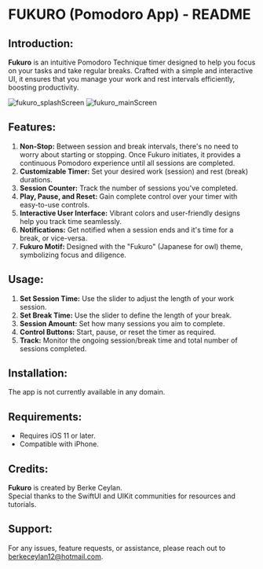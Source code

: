 # FUKURO (Pomodoro App) - README

## Introduction:

**Fukuro** is an intuitive Pomodoro Technique timer designed to help you focus on your tasks and take regular breaks. Crafted with a simple and interactive UI, it ensures that you manage your work and rest intervals efficiently, boosting productivity.

![fukuro_splashScreen](https://github.com/berkecyln/PomodoroApp/assets/29989098/ad8d9c4f-cf46-45fc-88bb-228f4c9ce8d8)
![fukuro_mainScreen](https://github.com/berkecyln/PomodoroApp/assets/29989098/e44f9891-ea85-478f-894d-ad79f843f8c1)


## Features:

1. **Non-Stop:** Between session and break intervals, there's no need to worry about starting or stopping. Once Fukuro initiates, it provides a continuous Pomodoro experience until all sessions are completed.
2. **Customizable Timer:** Set your desired work (session) and rest (break) durations.
3. **Session Counter:** Track the number of sessions you've completed.
4. **Play, Pause, and Reset:** Gain complete control over your timer with easy-to-use controls.
5. **Interactive User Interface:** Vibrant colors and user-friendly designs help you track time seamlessly.
6. **Notifications:** Get notified when a session ends and it's time for a break, or vice-versa.
7. **Fukuro Motif:** Designed with the "Fukuro" (Japanese for owl) theme, symbolizing focus and diligence.

## Usage:

1. **Set Session Time:** Use the slider to adjust the length of your work session.
2. **Set Break Time:** Use the slider to define the length of your break.
3. **Session Amount:** Set how many sessions you aim to complete.
4. **Control Buttons:** Start, pause, or reset the timer as required.
5. **Track:** Monitor the ongoing session/break time and total number of sessions completed.

## Installation:

The app is not currently available in any domain.

## Requirements:

- Requires iOS 11 or later.
- Compatible with iPhone.

## Credits:

**Fukuro** is created by Berke Ceylan.  
Special thanks to the SwiftUI and UIKit communities for resources and tutorials.

## Support:

For any issues, feature requests, or assistance, please reach out to [berkeceylan12@hotmail.com](mailto:berkeceylan12@hotmail.com).

